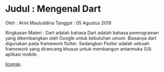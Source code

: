 # Judul : Mengenal Dart

Oleh : Arini Mauluddina
Tanggal : 05 Agustus 2019

Ringkasan Materi : Dart adalah bahasa  Dart adalah bahasa pemrograman yang dikembangkan oleh Google untuk kebutuhan umum. Biasanya dart digunakan pada framework flutter. Sedangkan Flutter adalah sebuah framework yang dirancang khusus untuk membangun antarmuka (UI) aplikasi mobile.


[license](https://github.com/dart-lang/stagehand/blob/master/LICENSE).